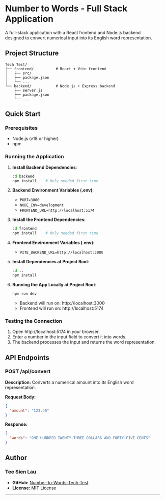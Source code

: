 # Number to Words - Full Stack Application

A full-stack application with a React frontend and Node.js backend designed to convert numerical input into its English word representation.

## Project Structure

```
Tech Test/
├── frontend/          # React + Vite frontend
│   ├── src/
│   ├── package.json
│   └── ...
└── backend/           # Node.js + Express backend
    ├── server.js
    ├── package.json
    └── ...
```

## Quick Start

### Prerequisites

- Node.js (v18 or higher)
- npm

### Running the Application

1. **Install Backend Dependencies**:

   ```bash
   cd backend
   npm install    # Only needed first time
   ```

2. **Backend Environment Variables (.env)**:

   - `PORT=3000`
   - `NODE_ENV=development`
   - `FRONTEND_URL=http://localhost:5174`

3. **Install the Frontend Dependencies**:

   ```bash
   cd frontend
   npm install    # Only needed first time
   ```

4. **Frontend Environment Variables (.env)**:

   - `VITE_BACKEND_URL=http://localhost:3000`

5. **Install Dependencies at Project Root**:

   ```bash
   cd ..
   npm install
   ```

6. **Running the App Locally at Project Root**:

   ```bash
   npm run dev
   ```

   - Backend will run on: http://localhost:3000
   - Frontend will run on: http://localhost:5174

### Testing the Connection

1. Open http://localhost:5174 in your browser.
2. Enter a number in the input field to convert it into words.
3. The backend processes the input and returns the word representation.

## API Endpoints

### POST /api/convert

**Description:** Converts a numerical amount into its English word representation.

**Request Body:**

```json
{
  "amount": "123.45"
}
```

**Response:**

```json
{
  "words": "ONE HUNDRED TWENTY-THREE DOLLARS AND FORTY-FIVE CENTS"
}
```

## Author

### Tee Sien Lau

- **GitHub:** [Number-to-Words-Tech-Test](https://github.com/teesien1998/Number-to-Words-Tech-Test)
- **License:** MIT License

---
